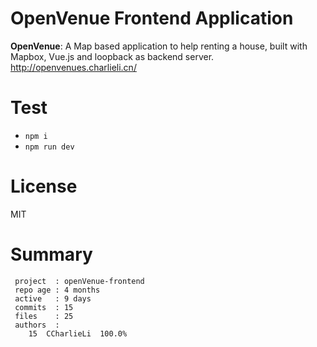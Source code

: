 # OpenVenue Frontend Application
__OpenVenue__: A Map based application to help renting a house, built with Mapbox, Vue.js and loopback as backend server. http://openvenues.charlieli.cn/ 

# Test
- `npm i`
- `npm run dev`

# License
MIT

# Summary
```
 project  : openVenue-frontend
 repo age : 4 months
 active   : 9 days
 commits  : 15
 files    : 25
 authors  : 
    15	CCharlieLi  100.0%
```